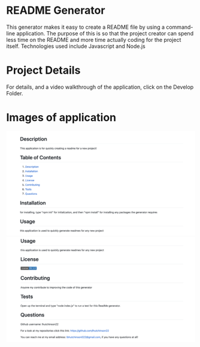 # README Generator

<p> This generator makes it easy to create a README file by using a command-line application. The purpose of this is so that the project creator can spend less time on the README and more time actually coding for the project itself. Technologies used include Javascript and Node.js</p>

# Project Details

<p>For details, and a video walkthrough of the application, click on the Develop Folder.</p>

# Images of application

<img src="photo1.png">
<img src="photo2.png">
